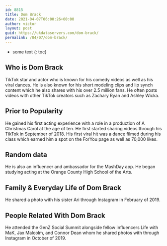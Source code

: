 ```yaml
---
id: 8815
title: Dom Brack
date: 2021-04-07T06:00:26+00:00
author: victor
layout: post
guid: https://ukdataservers.com/dom-brack/
permalink: /04/07/dom-brack/
---
```


* some text
{: toc}


## Who is Dom Brack



TikTok star and actor who is known for his comedy videos as well as his viral dances. He is also known for his short modeling clips and lip synch content which he also shares with his over 2.5 million fans. He often posts videos with other TikTok creators such as Zachary Ryan and Ashley Wicka.

                
                
                
## Prior to Popularity



He gained his first acting experience with a role in a production of A Christmas Carol at the age of ten. He first started sharing videos through his TikTok in September of 2018. His first viral hit was a dance filmed during his class which earned him a spot on the ForYou page as well as 70,000 likes. 

                
                
                
## Random data



He is also an influencer and ambassador for the MashDay app. He began studying acting at the Orange County High School of the Arts. 

                
                
                
## Family & Everyday Life of Dom Brack



He shared a photo with his sister Ari through Instagram in February of 2019. 

                
                
                
## People Related With Dom Brack



He attended the GenZ Social Summit alongside fellow influencers Life with MaK, Jax Malcolm, and Connor Dean whom he shared photos with through Instagram in October of 2019. 

                
              
            
          
          
          